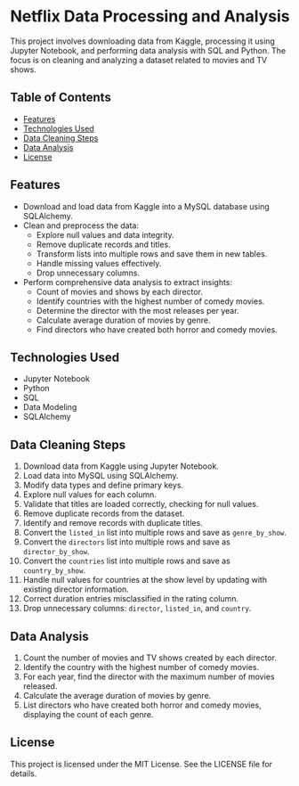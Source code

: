 # Netflix Data Processing and Analysis

This project involves downloading data from Kaggle, processing it using Jupyter Notebook, and performing data analysis with SQL and Python. The focus is on cleaning and analyzing a dataset related to movies and TV shows.

## Table of Contents

- [Features](#features)
- [Technologies Used](#technologies-used)
- [Data Cleaning Steps](#data-cleaning-steps)
- [Data Analysis](#data-analysis)
- [License](#license)

## Features

- Download and load data from Kaggle into a MySQL database using SQLAlchemy.
- Clean and preprocess the data:
  - Explore null values and data integrity.
  - Remove duplicate records and titles.
  - Transform lists into multiple rows and save them in new tables.
  - Handle missing values effectively.
  - Drop unnecessary columns.
- Perform comprehensive data analysis to extract insights:
  - Count of movies and shows by each director.
  - Identify countries with the highest number of comedy movies.
  - Determine the director with the most releases per year.
  - Calculate average duration of movies by genre.
  - Find directors who have created both horror and comedy movies.

## Technologies Used

- Jupyter Notebook
- Python
- SQL
- Data Modeling
- SQLAlchemy

## Data Cleaning Steps

1. Download data from Kaggle using Jupyter Notebook.
2. Load data into MySQL using SQLAlchemy.
3. Modify data types and define primary keys.
4. Explore null values for each column.
5. Validate that titles are loaded correctly, checking for null values.
6. Remove duplicate records from the dataset.
7. Identify and remove records with duplicate titles.
8. Convert the `listed_in` list into multiple rows and save as `genre_by_show`.
9. Convert the `directors` list into multiple rows and save as `director_by_show`.
10. Convert the `countries` list into multiple rows and save as `country_by_show`.
11. Handle null values for countries at the show level by updating with existing director information.
12. Correct duration entries misclassified in the rating column.
13. Drop unnecessary columns: `director`, `listed_in`, and `country`.

## Data Analysis

1. Count the number of movies and TV shows created by each director.
2. Identify the country with the highest number of comedy movies.
3. For each year, find the director with the maximum number of movies released.
4. Calculate the average duration of movies by genre.
5. List directors who have created both horror and comedy movies, displaying the count of each genre.

## License

This project is licensed under the MIT License. See the LICENSE file for details.


